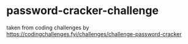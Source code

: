 # password-cracker-challenge
taken from coding challenges by https://codingchallenges.fyi/challenges/challenge-password-cracker
